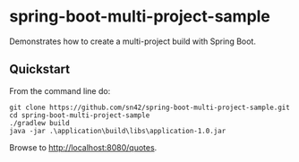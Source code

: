 # spring-boot-multi-project-sample
Demonstrates how to create a multi-project build with Spring Boot.

## Quickstart
From the command line do:

```
git clone https://github.com/sn42/spring-boot-multi-project-sample.git
cd spring-boot-multi-project-sample
./gradlew build
java -jar .\application\build\libs\application-1.0.jar
```

Browse to [http://localhost:8080/quotes](http://localhost:8080/quotes).
